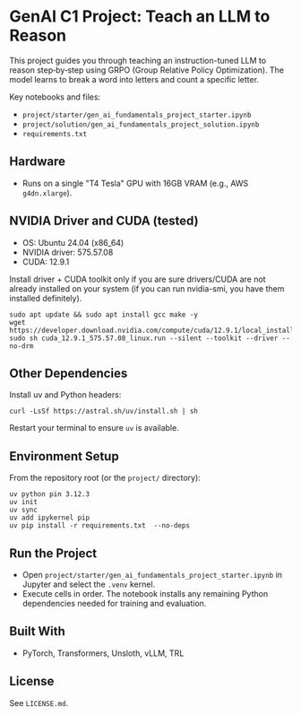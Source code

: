 # GenAI C1 Project: Teach an LLM to Reason

This project guides you through teaching an instruction-tuned LLM to reason step‑by‑step using GRPO (Group Relative Policy Optimization). The model learns to break a word into letters and count a specific letter.

Key notebooks and files:
- `project/starter/gen_ai_fundamentals_project_starter.ipynb`
- `project/solution/gen_ai_fundamentals_project_solution.ipynb`
- `requirements.txt`

## Hardware

- Runs on a single "T4 Tesla" GPU with 16GB VRAM (e.g., AWS `g4dn.xlarge`).

## NVIDIA Driver and CUDA (tested)

- OS: Ubuntu 24.04 (x86_64)
- NVIDIA driver: 575.57.08
- CUDA: 12.9.1

Install driver + CUDA toolkit only if you are sure drivers/CUDA are not already installed on your system (if you can run nvidia-smi, you have them installed definitely).
```
sudo apt update && sudo apt install gcc make -y
wget https://developer.download.nvidia.com/compute/cuda/12.9.1/local_installers/cuda_12.9.1_575.57.08_linux.run
sudo sh cuda_12.9.1_575.57.08_linux.run --silent --toolkit --driver --no-drm
```

## Other Dependencies

Install uv and Python headers:
```
curl -LsSf https://astral.sh/uv/install.sh | sh
```
Restart your terminal to ensure `uv` is available.

## Environment Setup

From the repository root (or the `project/` directory):
```
uv python pin 3.12.3
uv init
uv sync
uv add ipykernel pip
uv pip install -r requirements.txt  --no-deps
```

## Run the Project

- Open `project/starter/gen_ai_fundamentals_project_starter.ipynb` in Jupyter and select the `.venv` kernel.
- Execute cells in order. The notebook installs any remaining Python dependencies needed for training and evaluation.


## Built With

- PyTorch, Transformers, Unsloth, vLLM, TRL

## License

See `LICENSE.md`.
